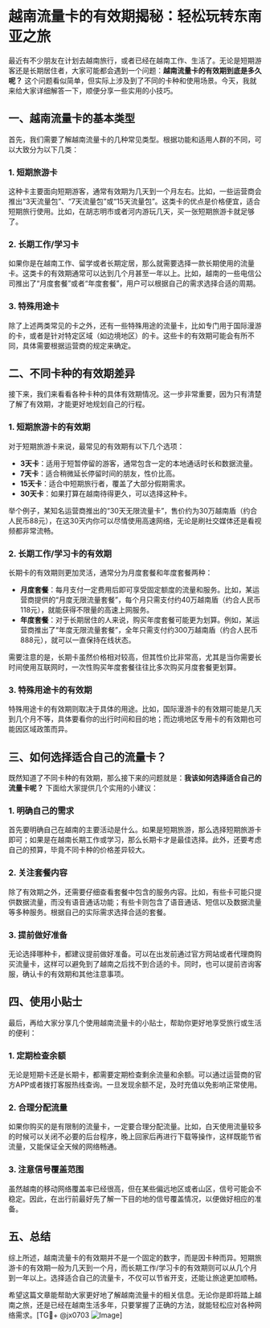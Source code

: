 # 越南流量卡的有效期揭秘：轻松玩转东南亚之旅

最近有不少朋友在计划去越南旅行，或者已经在越南工作、生活了。无论是短期游客还是长期居住者，大家可能都会遇到一个问题：**越南流量卡的有效期到底是多久呢？** 这个问题看似简单，但实际上涉及到了不同的卡种和使用场景。今天，我就来给大家详细解答一下，顺便分享一些实用的小技巧。

## 一、越南流量卡的基本类型

首先，我们需要了解越南流量卡的几种常见类型。根据功能和适用人群的不同，可以大致分为以下几类：

### 1. 短期旅游卡
这种卡主要面向短期游客，通常有效期为几天到一个月左右。比如，一些运营商会推出“3天流量包”、“7天流量包”或“15天流量包”。这类卡的优点是价格便宜，适合短期旅行使用。比如，在胡志明市或者河内游玩几天，买一张短期旅游卡就足够了。

### 2. 长期工作/学习卡
如果你是在越南工作、留学或者长期定居，那么就需要选择一款长期使用的流量卡。这类卡的有效期通常可以达到几个月甚至一年以上。比如，越南的一些电信公司推出了“月度套餐”或者“年度套餐”，用户可以根据自己的需求选择合适的周期。

### 3. 特殊用途卡
除了上述两类常见的卡之外，还有一些特殊用途的流量卡，比如专门用于国际漫游的卡，或者是针对特定区域（如边境地区）的卡。这些卡的有效期可能会有所不同，具体需要根据运营商的规定来确定。

## 二、不同卡种的有效期差异

接下来，我们来看看各种卡种的具体有效期情况。这一步非常重要，因为只有清楚了解了有效期，才能更好地规划自己的行程。

### 1. 短期旅游卡的有效期
对于短期旅游卡来说，最常见的有效期有以下几个选项：
- **3天卡**：适用于短暂停留的游客，通常包含一定的本地通话时长和数据流量。
- **7天卡**：适合稍微延长停留时间的朋友，性价比高。
- **15天卡**：适合中短期旅行者，覆盖了大部分假期需求。
- **30天卡**：如果打算在越南待得更久，可以选择这种卡。

举个例子，某知名运营商推出的“30天无限流量卡”，售价约为30万越南盾（约合人民币88元），在这30天内你可以尽情使用高速网络，无论是刷社交媒体还是看视频都非常流畅。

### 2. 长期工作/学习卡的有效期
长期卡的有效期则更加灵活，通常分为月度套餐和年度套餐两种：
- **月度套餐**：每月支付一定费用后即可享受固定额度的流量和服务。比如，某运营商提供的“月度无限流量套餐”，每个月只需支付约40万越南盾（约合人民币118元），就能获得不限量的高速上网服务。
- **年度套餐**：对于长期居住的人来说，购买年度套餐可能更为划算。例如，某运营商推出了“年度无限流量套餐”，全年只需支付约300万越南盾（约合人民币888元），就可以一直保持在线状态。

需要注意的是，长期卡虽然价格相对较高，但其性价比非常高，尤其是当你需要长时间使用互联网时，一次性购买年度套餐往往比多次购买月度套餐更划算。

### 3. 特殊用途卡的有效期
特殊用途卡的有效期则取决于具体的用途。比如，国际漫游卡的有效期可能是几天到几个月不等，具体要看你的出行时间和目的地；而边境地区专用卡的有效期也可能因区域政策而异。

## 三、如何选择适合自己的流量卡？

既然知道了不同卡种的有效期，那么接下来的问题就是：**我该如何选择适合自己的流量卡呢？** 下面给大家提供几个实用的小建议：

### 1. 明确自己的需求
首先要明确自己在越南的主要活动是什么。如果是短期旅游，那么选择短期旅游卡即可；如果是在越南长期工作或学习，那么长期卡才是最佳选择。此外，还要考虑自己的预算，毕竟不同卡种的价格差异较大。

### 2. 关注套餐内容
除了有效期之外，还需要仔细查看套餐中包含的服务内容。比如，有些卡可能只提供数据流量，而没有语音通话功能；有些卡则包含了语音通话、短信以及数据流量等多种服务。根据自己的实际需求选择合适的套餐。

### 3. 提前做好准备
无论选择哪种卡，都建议提前做好准备。可以在出发前通过官方网站或者代理商购买流量卡，这样可以避免到了越南之后找不到合适的卡。同时，也可以提前咨询客服，确认卡的有效期和其他注意事项。

## 四、使用小贴士

最后，再给大家分享几个使用越南流量卡的小贴士，帮助你更好地享受旅行或生活的便利：

### 1. 定期检查余额
无论是短期卡还是长期卡，都需要定期检查剩余流量和余额。可以通过运营商的官方APP或者拨打客服热线查询。一旦发现余额不足，及时充值以免影响正常使用。

### 2. 合理分配流量
如果你购买的是有限制的流量卡，一定要合理分配流量。比如，白天使用流量较多的时候可以关闭不必要的后台程序，晚上回家后再进行下载等操作，这样既能节省流量，又能保证全天候的网络畅通。

### 3. 注意信号覆盖范围
虽然越南的移动网络覆盖率已经很高，但在某些偏远地区或者山区，信号可能会不稳定。因此，在出行前最好先了解一下目的地的信号覆盖情况，以便做好相应的准备。

## 五、总结

综上所述，越南流量卡的有效期并不是一个固定的数字，而是因卡种而异。短期旅游卡的有效期一般为几天到一个月，而长期工作/学习卡的有效期则可以从几个月到一年以上。选择适合自己的流量卡，不仅可以节省开支，还能让旅途更加顺畅。

希望这篇文章能帮助大家更好地了解越南流量卡的相关信息。无论你是即将踏上越南之旅，还是已经在越南生活多年，只要掌握了正确的方法，就能轻松应对各种网络需求。[TG💪+ @jx0703 ![Image](https://github.com/user-attachments/assets/dbca1d08-cadb-493c-b0ec-ad6f7a83f270)]